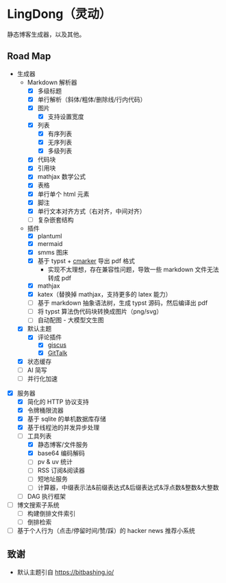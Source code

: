 # LingDong（灵动）

静态博客生成器，以及其他。

## Road Map

- 生成器
  - Markdown 解析器
    - [x] 多级标题
    - [x] 单行解析（斜体/粗体/删除线/行内代码）
    - [x] 图片
      - [x] 支持设置宽度
    - [x] 列表
      - [x] 有序列表
      - [x] 无序列表
      - [x] 多级列表
    - [x] 代码块
    - [x] 引用块
    - [x] mathjax 数学公式
    - [x] 表格
    - [x] 单行单个 html 元素
    - [x] 脚注
    - [x] 单行文本对齐方式（右对齐，中间对齐）
    - [ ] 复杂嵌套结构
  - 插件
    - [x] plantuml
    - [x] mermaid
    - [x] smms 图床
    - [x] 基于 typst + [cmarker](https://typst.app/universe/package/cmarker/) 导出 pdf 格式
      - 实现不太理想，存在兼容性问题，导致一些 markdown 文件无法转成 pdf
    - [x] mathjax
    - [x] katex（替换掉 mathjax，支持更多的 latex 能力）
    - [ ] 基于 markdown 抽象语法树，生成 typst 源码，然后编译出 pdf
    - [ ] 将 typst 算法伪代码块转换成图片（png/svg）
    - [ ] 自动配图 - 大模型文生图
  - [x] 默认主题
    - [x] 评论插件
      - [x] [giscus](https://giscus.app/zh-CN)
      - [x] [GitTalk](https://gitalk.github.io/)
  - [x] 状态缓存
  - [ ] AI 简写
  - [ ] 并行化加速

- [x] 服务器
  - [x] 简化的 HTTP 协议支持
  - [x] 令牌桶限流器
  - [x] 基于 sqlite 的单机数据库存储
  - [x] 基于线程池的并发异步处理
  - [ ] 工具列表
    - [x] 静态博客/文件服务
    - [x] base64 编码解码
    - [ ] pv & uv 统计
    - [ ] RSS 订阅&阅读器
    - [ ] 短地址服务
    - [ ] 计算器，中缀表示法&前缀表达式&后缀表达式&浮点数&整数&大整数
  - [ ] DAG 执行框架

- [ ] 博文搜索子系统
  - [ ] 构建倒排文件索引
  - [ ] 倒排检索
- [ ] 基于个人行为（点击/停留时间/赞/踩）的 hacker news 推荐小系统

## 致谢

- 默认主题引自 https://bitbashing.io/
